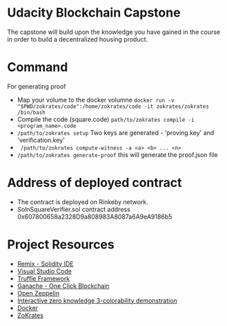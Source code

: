 # Udacity Blockchain Capstone

The capstone will build upon the knowledge you have gained in the course in order to build a decentralized housing product. 

# Command 
For generating proof 
 * Map your volume to the docker volumne
 ```docker run -v "$PWD/zokrates/code":/home/zokrates/code -it zokrates/zokrates /bin/bash```
 *   Compile the code (square.code)
 ``` path/to/zokrates compile -i <program_name>.code ```
 *  ``` /path/to/zokrates setup ```  Two keys are generated - 'proving.key' and  'verification.key'
 *  ``` /path/to/zokrates compute-witness -a <a> <b> ... <n>```    
 *  ``` /path/to/zokrates generate-proof ``` this will generate the proof.json file 
 
# Address of deployed contract 
 *   The contract is deployed on Rinkeby network.
 *   SolnSquareVerifier.sol contract address 0x607800658a2328D9a808983A8087a6A9eA9186b5

# Project Resources

* [Remix - Solidity IDE](https://remix.ethereum.org/)
* [Visual Studio Code](https://code.visualstudio.com/)
* [Truffle Framework](https://truffleframework.com/)
* [Ganache - One Click Blockchain](https://truffleframework.com/ganache)
* [Open Zeppelin ](https://openzeppelin.org/)
* [Interactive zero knowledge 3-colorability demonstration](http://web.mit.edu/~ezyang/Public/graph/svg.html)
* [Docker](https://docs.docker.com/install/)
* [ZoKrates](https://github.com/Zokrates/ZoKrates)

